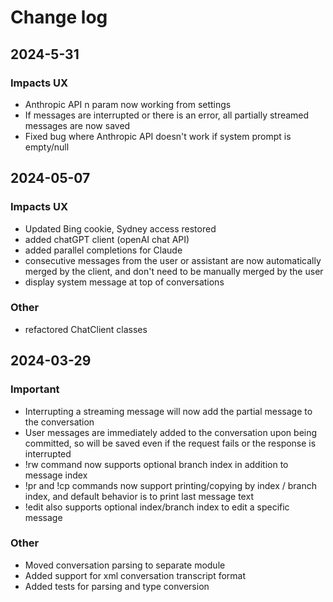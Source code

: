 # Change log

## 2024-5-31

### Impacts UX
* Anthropic API n param now working from settings
* If messages are interrupted or there is an error, all partially streamed messages are now saved
* Fixed bug where Anthropic API doesn't work if system prompt is empty/null

## 2024-05-07

### Impacts UX
* Updated Bing cookie, Sydney access restored
* added chatGPT client (openAI chat API)
* added parallel completions for Claude
* consecutive messages from the user or assistant are now automatically merged by the client, and don't need to be manually merged by the user
* display system message at top of conversations

### Other
* refactored ChatClient classes

## 2024-03-29

### Important
* Interrupting a streaming message will now add the partial message to the conversation
* User messages are immediately added to the conversation upon being committed, so will be saved even if the request fails or the response is interrupted
* !rw command now supports optional branch index in addition to message index
* !pr and !cp commands now support printing/copying by index / branch index, and default behavior is to print last message text
* !edit also supports optional index/branch index to edit a specific message

### Other

* Moved conversation parsing to separate module
* Added support for xml conversation transcript format
* Added tests for parsing and type conversion 